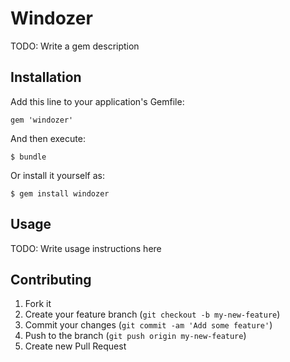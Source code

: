 # Windozer

TODO: Write a gem description

## Installation

Add this line to your application's Gemfile:

    gem 'windozer'

And then execute:

    $ bundle

Or install it yourself as:

    $ gem install windozer

## Usage

TODO: Write usage instructions here

## Contributing

1. Fork it
2. Create your feature branch (`git checkout -b my-new-feature`)
3. Commit your changes (`git commit -am 'Add some feature'`)
4. Push to the branch (`git push origin my-new-feature`)
5. Create new Pull Request
